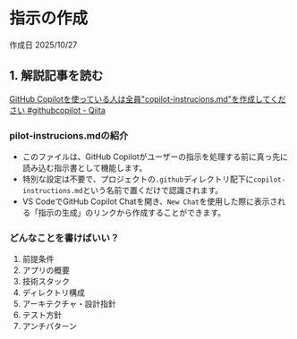 # 指示の作成

作成日 2025/10/27

## 1. 解説記事を読む

[GitHub Copilotを使っている人は全員"copilot-instrucions.md"を作成してください #githubcopilot - Qiita](https://qiita.com/TooMe/items/873540da84567733d16b)

### pilot-instrucions.mdの紹介

- このファイルは、GitHub Copilotがユーザーの指示を処理する前に真っ先に読み込む指示書として機能します。
- 特別な設定は不要で、プロジェクトの`.github`ディレクトリ配下に`copilot-instructions.md`という名前で置くだけで認識されます。
- VS CodeでGitHub Copilot Chatを開き、`New Chat`を使用した際に表示される「指示の生成」のリンクから作成することができます。

### どんなことを書けばいい？

1. 前提条件
2. アプリの概要
3. 技術スタック
4. ディレクトリ構成
5. アーキテクチャ・設計指針
6. テスト方針
7. アンチパターン

